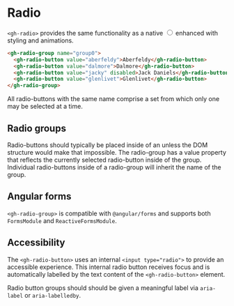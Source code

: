 # Radio

`<gh-radio>` provides the same functionality as a native <input type="radio"> enhanced with styling and animations.

```html
<gh-radio-group name="group0">
  <gh-radio-button value="aberfeldy">Aberfeldy</gh-radio-button>
  <gh-radio-button value="dalmore">Dalmore</gh-radio-button>
  <gh-radio-button value="jacky" disabled>Jack Daniels</gh-radio-button>
  <gh-radio-button value="glenlivet">Glenlivet</gh-radio-button>
</gh-radio-group>
```
All radio-buttons with the same name comprise a set from which only one may be selected at a time.

## Radio groups

Radio-buttons should typically be placed inside of an <gh-radio-group> unless the DOM structure would make that impossible.
The radio-group has a value property that reflects the currently selected radio-button inside of the group.
Individual radio-buttons inside of a radio-group will inherit the name of the group.

## Angular forms

`<gh-radio-group>` is compatible with `@angular/forms` and supports both `FormsModule` and `ReactiveFormsModule`.

## Accessibility

The `<gh-radio-button>` uses an internal `<input type="radio">` to provide an accessible experience.
This internal radio button receives focus and is automatically labelled by the text content of the `<gh-radio-button>` element.

Radio button groups should should be given a meaningful label via `aria-label` or `aria-labelledby`.
